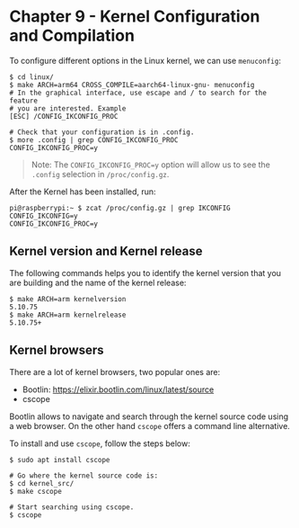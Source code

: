 
# Chapter 9 - Kernel Configuration and Compilation


To configure different options in the Linux kernel, we can use `menuconfig`:

```
$ cd linux/
$ make ARCH=arm64 CROSS_COMPILE=aarch64-linux-gnu- menuconfig
# In the graphical interface, use escape and / to search for the feature
# you are interested. Example
[ESC] /CONFIG_IKCONFIG_PROC

# Check that your configuration is in .config.
$ more .config | grep CONFIG_IKCONFIG_PROC
CONFIG_IKCONFIG_PROC=y
```

> Note: The `CONFIG_IKCONFIG_PROC=y` option will allow us to see the `.config` selection
> in `/proc/config.gz`.

After the Kernel has been installed, run:

```
pi@raspberrypi:~ $ zcat /proc/config.gz | grep IKCONFIG
CONFIG_IKCONFIG=y
CONFIG_IKCONFIG_PROC=y
```

## Kernel version and Kernel release

The following commands helps you to identify the kernel version that you are building
and the name of the kernel release:

```shell
$ make ARCH=arm kernelversion
5.10.75
$ make ARCH=arm kernelrelease
5.10.75+
```

## Kernel browsers


There are a lot of kernel browsers, two popular ones are:

- Bootlin: https://elixir.bootlin.com/linux/latest/source
- cscope

Bootlin allows to navigate and search through the kernel source code using a
web browser. On the other hand `cscope` offers a command line alternative.

To install and use `cscope`, follow the steps below:

```shell
$ sudo apt install cscope

# Go where the kernel source code is:
$ cd kernel_src/
$ make cscope

# Start searching using cscope.
$ cscope
```
